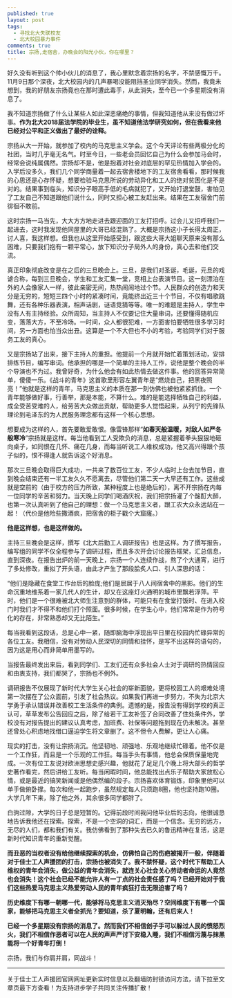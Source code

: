 ```yaml
---
published: true
layout: post
tags:
  - 寻找北大失联校友
  - 北大校园暴力事件
comments: true
title: 宗扬,走宿舍，办晚会的阳光小伙，你在哪里？
---
```


好久没有听到这个帅小伙儿的消息了，我心里默念着宗扬的名字，不禁感慨万千。11月9日那个深夜，北大校园内的几声暴喝没能阻挡圣业同学消失。然而，我竟未想到，我的好朋友宗扬竟也在那时遭此毒手，从此消失，至今已一个多星期没有消息了。

我不知道宗扬做了什么让某些人如此深恶痛绝的事情，但我知道他从来没有做过坏事。**作为北大2018届法学院的毕业生，虽不知道他法学研究如何，但在我看来他已经对公平和正义做出了最好的诠释。**

宗扬从大一开始，就参加了校内的马克思主义学会。这个今天评论有些两极分化的社团，当时几乎毫无名气。时至今日，一些老会员回忆自己为什么会参加马会时，经常会说纯属偶然。宗扬却不是，他是抱着对社会对底层的罕见热情加入学会的。入学后没多久，我们几个同学商量着一起去宿舍楼地下的工友宿舍看看，那时候我的心思还是心存怀疑，想要检验马克思所说的劳动异化和工人的绝对贫困化是不是对的。结果事到临头，知识分子眼高手低的毛病就犯了，又开始打退堂鼓，害怕见了工友自己不知道跟他们说什么，同时又担心被工友赶出来。结果在工友宿舍门前徘徊不敢前。

这时宗扬一马当先，大大方方地走进去跟迎面的工友打招呼。过会儿又招呼我们一起进去，这时我发现他同屋里的大哥已经混熟了。大概是宗扬这小子长得太周正，讨人喜，我这样想。但我也从这里开始感受到，跟这些大哥大姐聊天原来没有那么困难，只要我们抱有一颗平常心，放下知识分子局外人的身份，真心去和他们交流。

真正印象彻底改变是在之后的三旦晚会上。三旦，是我们对圣诞，毛诞，元旦的戏谑合称，每到三旦晚会，学生和工友汇集一堂，竞相上台表演节目。这一刻漂泊在外的人会像家人一样，彼此亲密无间，热热闹闹地过个节。人民群众的创造力和天分是无穷的，短短三四个小时的紧凑时间，竟能挤出近三十个节目，不仅有唱歌跳舞，还有各种乐器表演，相声话剧，谜语竞猜等等。唯一的难题是主持人，学生中没有人有主持经验。众所周知，当主持人不仅要记住大量串词，还要懂得随机应变，落落大方，不至冷场。一时间，众人都很犯难，一方面害怕要牺牲很多学习时间，另一方面也怕当众出丑。这算是一个不大但也不小的考验，考验同学们对于服务工友的真心。

又是宗扬站了出来，接下主持人的重担。他提前一个月就开始忙着策划活动，安排排练节目，编写串词。他承担的哪是一个简单的主持人工作，说他是整个晚会的半个导演也不为过。我曾好奇，为什么他会有如此热情去做这件事。他的回答异常简单，傻傻一乐。《战斗的青年》这首歌里形容左翼青年是“燃烧自己，把黑夜照亮！”他就是这样的青年，马克思主义的本质在那一刻仿佛也被他紧紧抓住。一个青年能够做好事，行善举，那是本能，不算什么。难的是能选择牺牲自己的利益，成全受苦受难的人，给劳苦大众做出贡献，帮助更多人觉悟起来，从列宁的先锋队理论到毛泽东的为人民服务理念都有这样一个核心思想。

想要成为这样的人，首先要敢爱敢恨。像雷锋那样“**如春天般温暖，对敌人如严冬般寒冷**”宗扬就是这样。每当他看到工人受欺负的消息，总是紧握着拳头狠狠地砸向桌子，如同恨在几怀、痛在几身，而每当听说工人维权成功，他又高兴得跟个孩子似的，恨不得逢人就告诉这个好消息。

那次三旦晚会取得巨大成功，一共来了数百位工友，不少人临时上台去加节目，直到晚会结束还有一半工友久久不愿离去，尽管他们第二天一大早还有工作。这些成就是空前的（由于校方的压力所致，某种程度上也是绝后的），离不开宗扬在内每一位同学的辛苦和努力。当天晚上同学们喝酒庆祝，我们把宗扬灌了个酩酊大醉，也第一次认真听到了他自己的理想：做一个马克思主义者，跟工农大众永远站在一起！（代价是他险些撒酒疯，把宿舍的柜子戳个大窟窿。）

**他是这样想，也是这样做的。**

主持三旦晚会是这样，撰写《北大后勤工人调研报告》也是这样。为了撰写报告，编写组的同学不仅全程参与了调研过程，而且多次开会讨论报告框架，汇总信息，直到深夜。在报告出炉的前一天晚上，宗扬一个人连续作战，熬了个大通宵，进行了多处修改，重拟了开头语，由此才产生了那段脍炙人口、引人深思的话：

“他们是隐藏在食堂工作台后的脸庞;他们是屈居于八人间宿舍中的黑影。他们的生命沉重地维系着一家几代人的生计，却又在这座灯火通明的城市里飘若浮萍。平时，他们是一个很难被北大师生注意到的群体，可能只有在食堂打饭时、在进入校门时我们才不得不和他们打个照面。很多时候，在学生心中，他们常常是作为符号化的存在，非常熟悉却又无比陌生。”

每当我看到这段话，总是心中一紧，随即脑海中浮现出平日里在校园内忙碌异常的各位工友。我相信，没有对劳动人民深切的同情和挂怀，是写不出这样的语句的，因为这是用心而非简单用墨写的。

当报告最终发出来后，看到同学们、工友们还有众多社会人士对于调研的热情回应和由衷支持，我们都哭了，宗扬也不例外。

调研报告不仅展现了新时代大学生关心社会的崭新面貌，更将校园工人的艰难处境第一次摆在了公众面前，引发了社会热议。如果我们再进一步努力，不失为北京大学勇于承认错误并改善校工生活条件的典例。遗憾的是，报告没有得到学校的真正认可，草草发布公告回应之后，除了给若干工友补签了合同改善了住处条件外，学校没有对报告提出的建议认真考虑，加班费、社保等问题拖到现在仍未解决。甚至还曾处心积虑地找借口逼迫学生将文章删了。这不但令人费解，更让人心痛。

现实的打击，没有让宗扬消沉。他坚韧地、顽强地、乐观地继续忙碌着。他不仅是一个工作狂，而且是一个乐观的工作狂。每当手头有事情，他总会保质保量地完成。一次有位工友说对欧洲思想史感兴趣，他就花了足足几个晚上将大部头的哲学史著作看完，然后讲给工友听。每当闲暇时间，他总能找出点乐子帮助大家放松心情，或是最近的搞笑新闻或是他偶然编的段子。宗扬喜欢体育锻炼，印象里他可以单手做俯卧撑。每次和他一起跑步，虽然规定每人只须跑8圈，他也坚持跑10圈。大学几年下来，除了他之外，其余很多同学都胖了。

白驹过隙，大学的日子总是短暂的。记得前段时间我问他毕业后的志向，他很诚恳地告诉我他还在探索。探索，不是一个空洞的词汇，而是一个信念。无穷的远方，无尽的人们，都和我们有关。我仿佛看到了那种失去已久的鲁迅精神在复活，这是新时代知识青年的重新觉醒。

**而丑恶的当权者没有给他继续探索的机会，仿佛怕自己的伤疤被揭开一般，伴随着对于佳士工人声援团的打击，宗扬也被消失了。我不禁怀疑，这个时代下帮助工人维权的青年会消失，做公益的青年会消失，就连关心社会关心劳动者命运的人竟然也会消失！这个社会已经不能允许人有一丁点的社会责任感了吗？已经开始对于我们这些热爱马克思主义热爱劳动人民的青年疯狂打击无限迫害了吗？**

**历史维度下有哪一朝哪一代，能够将马克思主义消灭殆尽？空间维度下有哪一个国家，能够把马克思主义者全抓光？要知道，杀了夏明翰，还有后来人！**

**已经一个多星期没有宗扬的消息了。然而我们不相信刽子手可以躲过人民的愤怒烈火，我们不相信作恶者可以在人民的声声严讨下安稳入睡，我们不相信污蔑与抹黑能将一个好青年打倒！**

宗扬，我们与你肩并肩，同战斗！

---
关于佳士工人声援团官网网址更新实时信息以及翻墙防封锁访问方法，请下拉至文章页最下方查看！为支持进步学子共同关注传播扩散！
